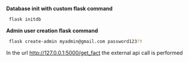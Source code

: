 **Database init with custom flask command**
```bash
 flask initdb
```

**Admin user creation flask command**
```bash
 flask create-admin myadmin@gmail.com password123?!
```

In the url http://127.0.0.1:5000/get_fact the external api call is performed

